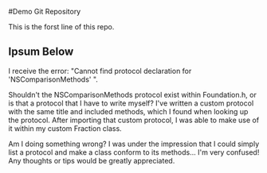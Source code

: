 #Demo Git Repository

This is the forst line of this repo.

## Ipsum Below

I receive the error: "Cannot find protocol declaration for 'NSComparisonMethods' ".

Shouldn't the NSComparisonMethods protocol exist within Foundation.h, or is that a protocol that I have to write myself? I've written a custom protocol with the same title and included methods, which I found when looking up the protocol. After importing that custom protocol, I was able to make use of it within my custom Fraction class. 

Am I doing something wrong? I was under the impression that I could simply list a protocol and make a class conform to its methods... I'm very confused! Any thoughts or tips would be greatly appreciated.